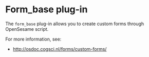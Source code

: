 # Form_base plug-in

The `form_base` plug-in allows you to create custom forms through OpenSesame script.

For more information, see:

- <http://osdoc.cogsci.nl/forms/custom-forms/>
